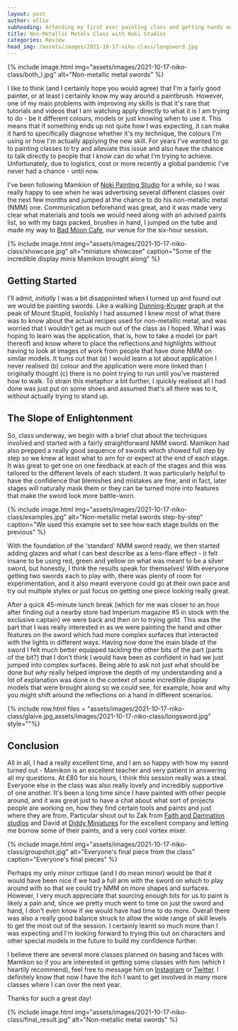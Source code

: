 ```yaml
---
layout: post
author: ollie
subheading: Attending my first ever painting class and getting hands on with NMM.
title: Non-Metallic Metals Class with Noki Studios
categories: Review
head_img: /assets/images/2021-10-17-niko-class/longsword.jpg
---
```


{% include image.html img="assets/images/2021-10-17-niko-class/both_l.jpg" alt="Non-metallic metal swords" %}

I like to think (and I certainly hope you would agree) that I'm a fairly good painter, or at least I certainly know my way around a paintbrush. However, one of my main problems with improving my skills is that it's rare that tutorials and videos that I am watching apply directly to what it is I am trying to do - be it different colours, models or just knowing when to use it. This means that if something ends up not quite how I was expecting, it can make it hard to specifically diagnose whether it's my technique, the colours I'm using or how I'm actually applying the new skill. For years I've wanted to go to painting classes to try and alleviate this issue and also have the chance to talk directly to people that I *know* can do what I'm trying to achieve. Unfortunately, due to logistics, cost or more recently a global pandemic I've never had a chance - until now.

<!--more-->

I've been following Mamkion of [Noki Painting Studio](https://www.instagram.com/nokipaintingstudio/) for a while, so I was really happy to see when he was advertising several different classes over the next few months and jumped at the chance to do his non-metallic metal (NMM) one. Communication beforehand was great, and it was made very clear what materials and tools we would need along with an advised paints list, so with my bags packed, brushes in hand, I jumped on the tube and made my way to [Bad Moon Cafe](https://www.badmooncafe.co.uk/), our venue for the six-hour session.

{% include image.html img="assets/images/2021-10-17-niko-class/showcase.jpg" alt="miniature showcase" caption="Some of the incredible display minis Mamikon brought along" %}

## Getting Started

I'll admit, *initially* I was a bit disappointed when I turned up and found out we would be painting swords. Like a walking [Dunning-Kruger](https://en.wikipedia.org/wiki/Dunning%E2%80%93Kruger_effect) graph at the peak of Mount Stupid, foolishly I had assumed I knew most of what there was to know about the actual recipes used for non-metallic metal, and was worried that I wouldn't get as much out of the class as I hoped. What I was hoping to learn was the application, that is, how to take a model (or part thereof) and know where to place the reflections and highlights without having to look at images of work from people that have done NMM on similar models. It turns out that (a) I would learn a lot about application I never realised (b) colour and the application were more linked than I originally thought (c) there is no point trying to run until you've mastered how to walk. To strain this metaphor a bit further, I quickly realised all I had done was just put on some shoes and assumed that's all there was to it, without actually trying to stand up.

## The Slope of Enlightenment

So, class underway, we begin with a brief chat about the techniques involved and started with a fairly straightforward NMM sword. Mamikon had also prepped a really good sequence of swords which showed full step by step so we knew at least what to aim for or expect at the end of each stage. It was great to get one on one feedback at each of the stages and this was tailored to the different levels of each student. It was particularly helpful to have the confidence that blemishes and mistakes are fine, and in fact, later stages will naturally mask them or they can be turned more into features that make the sword look more battle-worn.

{% include image.html img="assets/images/2021-10-17-niko-class/examples.jpg" alt="Non-metallic metal swords step-by-step" caption="We used this example set to see how each stage builds on the previous" %}

With the foundation of the 'standard' NMM sword ready, we then started adding glazes and what I can best describe as a lens-flare effect - it felt insane to be using red, green and yellow on what was meant to be a silver sword, but honestly, I think the results speak for themselves! With everyone getting two swords each to play with, there was plenty of room for experimentation, and it also meant everyone could go at their own pace and try out multiple styles or just focus on getting one piece looking really great.

After a quick 45-minute lunch break (which for me was closer to an hour after finding out a nearby store had Imperium magazine \#5 in stock with the exclusive captain) we were back and then on to trying gold. This was the part that I was really interested in as we were painting the hand and other features on the sword which had more complex surfaces that interacted with the lights in different ways. Having now done the main blade of the sword I felt much better equipped tackling the other bits of the part (parts of the bit?) that I don't think I would have been as confident in had we just jumped into complex surfaces. Being able to ask not just what should be done but *why* really helped improve the depth of my understanding and a lot of explanation was done in the context of some incredible display models that were brought along so we could see, for example, how and why you might shift around the reflections on a hand in different scenarios.

{% include row.html files = "assets/images/2021-10-17-niko-class/glaive.jpg,assets/images/2021-10-17-niko-class/longsword.jpg" style=""%}

## Conclusion

All in all, I had a really excellent time, and I am so happy with how my sword turned out - Mamikon is an excellent teacher and very patient in answering all my questions. At £80 for six hours, I think this session really was a steal. Everyone else in the class was also really lovely and incredibly supportive of one another. It's been a long time since I have painted with other people around, and it was great just to have a chat about what sort of projects people are working on, how they find certain tools and paints and just where they are from. Particular shout out to Zak from [Faith and Damnation studios](https://www.instagram.com/fnd_studios_/) and David at [Diddy Miniatures](https://www.instagram.com/diddy_miniatures/) for the excellent company and letting me borrow some of their paints, and a very cool vortex mixer.

{% include image.html img="assets/images/2021-10-17-niko-class/groupshot.jpg" alt="Everyone's final piece from the class" caption="Everyone's final pieces" %}

Perhaps my only minor critique (and I do mean minor) would be that it would have been nice if we had a full arm with the sword on which to play around with so that we could try NMM on more shapes and surfaces. However, I very much appreciate that sourcing enough bits for us to paint is likely a pain and, since we pretty much went to time on just the sword and hand, I don't even know if we would have had time to do more. Overall there was also a really good balance struck to allow the wide range of skill levels to get the most out of the session. I certainly learnt so much more than I was expecting and I'm looking forward to trying this out on characters and other special models in the future to build my confidence further.

I believe there are several more classes planned on basing and faces with Mamikon so if you are interested in getting some classes with him (which I heartily recommend), feel free to message him on [Instagram](https://www.instagram.com/nokipaintingstudio/) or [Twitter](https://twitter.com/MamikonPaints). I definitely know that now I have the itch I want to get involved in many more classes where I can over the next year.

Thanks for such a great day!

{% include image.html img="assets/images/2021-10-17-niko-class/final_result.jpg" alt="Non-metallic metal swords" %}